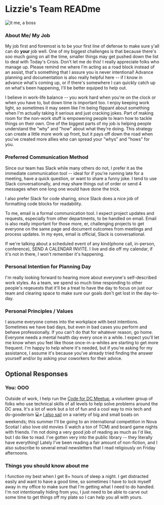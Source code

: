 # Lizzie's Team READme

![it me, a boss](https://media1.tenor.com/images/66361c70cc8c005c04364becae8c9514/tenor.gif?itemid=12316482)

### About Me/ My Job 
My job first and foremost is to be your first line of defense to make sure y'all can do **your** job well. One of my biggest challenges is that because there's *soo* much going on all the time, smaller things may get pushed down the list to deal with Today's Crisis. Don't let me do this! I really appreciate folks who manage up. Please remind me where I'm acting as a road block instead of an assist, that's something that I assure you is never intentional! Advance planning and documentation is also really helpful here -- if I know in advance what's coming up, or if there's somewhere I can quickly catch up on what's been happening, I'll be better equiped to help out. 

I believe in work-life balance -- you work hard when you're on the clock or when you have to, but down time is important too. I enjoy keeping work light, so sometimes it may seem like I'm being flippant about something when I'm actually taking it serious and just cracking jokes. Part of making room for the non-work stuff is empowering people to learn how to tackle things on their own. One of the biggest parts of my job is helping people understand the "why" and "how" about what they're doing. This strategy can create a little more work up front, but it pays off down the road when you've created more allies who can spread your "whys" and "hows" for you. 

### Preferred Communication Method
Since our team has Slack while many others do not, I prefer it as the immediate communication tool -- ideal for if you're running late for a meeting, have a quick question, or want to share a funny joke. I tend to use Slack conversationally, and may share things out of order or send 4 messages when one long one would have done the trick. 

I also prefer Slack for code sharing, since Slack does a nice job of formatting code blocks for readability. 

To me, email is a formal communication tool. I expect project updates and requests, especially from other departments, to be handled on email. Email is also really important for those more, er, challenging projects to get everyone on the same page and document outcomes from meetings and process updates. In my eyes, email is official, Slack is conversational. 

If we're talking about a scheduled event of any kind(phone call, in-person, conference), SEND A CALENDAR INVITE. I live and die off my calendar, if it's not in there, I won't remember it's happening.

### Personal Intention for Planning Day
I'm really looking forward to hearing more about everyone's self-described work styles. As a team, we spend so much time responding to other people's reqeuests that it'll be a treat to have the day to focus on just our team and clearing space to make sure our goals don't get lost in the day-to-day.  

### Personal Principles / Values
I assume everyone comes into the workplace with best intentions. Sometimes we have bad days, but even in bad cases you perform and behave professionally. If you can't do that for whatever reason, go home. Everyone needs a mental health day every once in a while. I expect you'll let me know when you feel like those once-in-a-whiles are starting to get more frequent. I'm happy to help where it's needed, but if you're asking for my assistance, I assume it's because you've already tried finding the answer yourself and/or by asking your coworkers for their advice. 

## Optional Responses

### You: OOO
Outside of work, I help run the [Code for DC Meetup](codefordc.org), a volunteer group of folks who use technical skills of all levels to help solve problems around the DC area. It's a lot of work but a lot of fun and a cool way to mix tech and do-gooderism 💻✊ [I also sail](https://scontent-iad3-1.xx.fbcdn.net/v/t1.0-9/64736094_10155990048952391_3658551828196360192_o.jpg?_nc_cat=109&_nc_oc=AQl3WNK64udIZpArMUo7CkjCewxvY-piRvZkNO2opgV3Kq2Zvw5M0EjOhYE5MEueuC4&_nc_ht=scontent-iad3-1.xx&oh=e5c449831aa38fb3bf6de2a3d38076c8&oe=5DC49715) on a variety of big and small boats on weekends; this summer I'll be going to an international competition in Nova Scotia! I also love old movies (I watch a ton of TCM) and board game nights with friends.
I'm not doing a very good job of reading as much as I'd like, but I do like to read. I've gotten very into the public library -- they literally have everything! Lately I've been reading a fair amount of non-fiction, and I also subscribe to several email newsletters that I read religiously on Friday afternoons. 

### Things you should know about me
I function my best when I get 8+ hours of sleep a night. I get distracted easily and want to have a good time, so sometimes I have to lock myself away in my office to make sure that I'm getting what I need to do handled. I'm not intentionally hiding from you, I just need to be able to carve out some time to get things off my plate so I can help you all with yours.   
